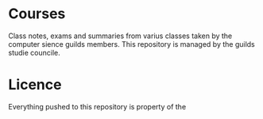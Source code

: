 # Courses
Class notes, exams and summaries from varius classes taken by the computer sience guilds members. 
This repository is managed by the guilds studie councile.

# Licence
Everything pushed to this repository is property of the 

